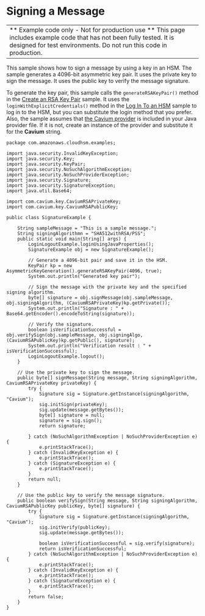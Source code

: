 # Signing a Message<a name="java-sample-sign-message"></a>


|  | 
| --- |
|  \*\* Example code only \- Not for production use \*\* This page includes example code that has not been fully tested\. It is designed for test environments\. Do not run this code in production\.  | 

This sample shows how to sign a message by using a key in an HSM\. The sample generates a 4096\-bit asymmetric key pair\. It uses the private key to sign the message\. It uses the public key to verify the message signature\. 

To generate the key pair, this sample calls the `generateRSAKeyPair()` method in the [Create an RSA Key Pair](java-sample-rsa-key.md) sample\. It uses the `loginWithExplicitCredentials()` method in the [Log In To an HSM](java-sample-login.md) sample to log in to the HSM, but you can substitute the login method that you prefer\. Also, the sample assumes that [the Cavium provider](use-cavium-provider.md) is included in your Java provider file\. If it is not, create an instance of the provider and substitute it for the **Cavium** string\. 

```
package com.amazonaws.cloudhsm.examples;

import java.security.InvalidKeyException;
import java.security.Key;
import java.security.KeyPair;
import java.security.NoSuchAlgorithmException;
import java.security.NoSuchProviderException;
import java.security.Signature;
import java.security.SignatureException;
import java.util.Base64;

import com.cavium.key.CaviumRSAPrivateKey;
import com.cavium.key.CaviumRSAPublicKey;

public class SignatureExample {
    
    String sampleMessage = "This is a sample message.";
    String signingAlgorithmn = "SHA512withRSA/PSS";
    public static void main(String[] args) {
        LoginLogoutExample.loginUsingJavaProperties();
        SignatureExample obj = new SignatureExample();
        
        // Generate a 4096-bit pair and save it in the HSM. 
        KeyPair kp = new AsymmetricKeyGeneration().generateRSAKeyPair(4096, true);
        System.out.println("Generated key pair");
        
        // Sign the message with the private key and the specified signing algorithm.
        byte[] signature = obj.signMessage(obj.sampleMessage, obj.signingAlgorithm, (CaviumRSAPrivateKey)kp.getPrivate());
        System.out.println("Signature : " + Base64.getEncoder().encodeToString(signature));
        
        // Verify the signature.
        boolean isVerificationSuccessful = obj.verifySign(obj.sampleMessage, obj.signingAlgo, (CaviumRSAPublicKey)kp.getPublic(), signature);
        System.out.println("Verification result : " + isVerificationSuccessful);
        LoginLogoutExample.logout();
    }
    
    // Use the private key to sign the message.
    public byte[] signMessage(String message, String signingAlgorithm, CaviumRSAPrivateKey privateKey) {
        try {
            Signature sig = Signature.getInstance(signingAlgorithm, "Cavium");
            sig.initSign(privateKey);
            sig.update(message.getBytes()); 
            byte[] signature = null;
            signature = sig.sign();
            return signature;

        } catch (NoSuchAlgorithmException | NoSuchProviderException e) {
            e.printStackTrace();
        } catch (InvalidKeyException e) {
            e.printStackTrace();
        } catch (SignatureException e) {
            e.printStackTrace();
        }
        return null;
    }

    // Use the public key to verify the message signature.
    public boolean verifySign(String message, String signingAlgorithm, CaviumRSAPublicKey publicKey, byte[] signature) {
        try {
            Signature sig = Signature.getInstance(signingAlgorithm, "Cavium");
            sig.initVerify(publicKey);
            sig.update(message.getBytes());
            
            boolean isVerificationSuccessful = sig.verify(signature);
            return isVerificationSuccessful;
        } catch (NoSuchAlgorithmException | NoSuchProviderException e) {
            e.printStackTrace();
        } catch (InvalidKeyException e) {
            e.printStackTrace();
        } catch (SignatureException e) {
            e.printStackTrace();
        }
        return false;
    }
}
```
